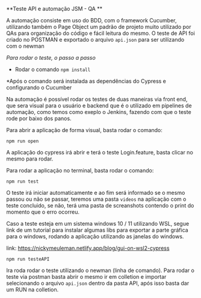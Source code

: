 **Teste API e automação JSM - QA **

A automação consiste em uso do BDD, com o framework Cucumber, utilizando também o Page Object um padrão de projeto muito utilizado por QAs para organização do código e fácil leitura do mesmo.
O teste de API foi criado no POSTMAN e exportado o arquivo `api.json` para ser utilizando com o newman

*Para rodar o teste, o passo a passo*

* Rodar o comando `npm install`

*Após o comando será instalada as dependências do Cypress e configurando o Cucumber

Na automação é possível rodar os testes de duas maneiras via front end, que sera visual para o usuário e backend que é o utilizado em pipelines de automação, como temos como exeplo o Jenkins, fazendo com que o teste rode por baixo dos panos.

Para abrir a aplicação de forma visual, basta rodar o comando:

`npm run open`

A aplicação do cypress irá abrir e terá o teste Login.feature, basta clicar no mesmo para rodar.

Para rodar a aplicação no terminal, basta rodar o comando:


`npm run test`

O teste irá iniciar automaticamente e ao fim será informado se o mesmo passou ou não se passar, teremos uma pasta `videos` na aplicação com o teste concluido, se não, terá uma pasta de screanshots contendo o print do momento que o erro ocorreu.

Caso a teste esteja em um sistema windows 10 / 11 utilizando WSL, segue link de um tutorial para instalar algumas libs para exportar a parte gráfica para o windows, rodando a aplicação utilizando as janelas do windows.

link: https://nickymeuleman.netlify.app/blog/gui-on-wsl2-cypress


`npm run testeAPI`

Ira roda rodar o teste utilizando o newman (linha de comando).
Para rodar o teste via postman basta abrir o mesmo ir em colletion e importar selecionando o arquivo `api.json` dentro da pasta API, após isso basta dar um RUN na colletion. 
